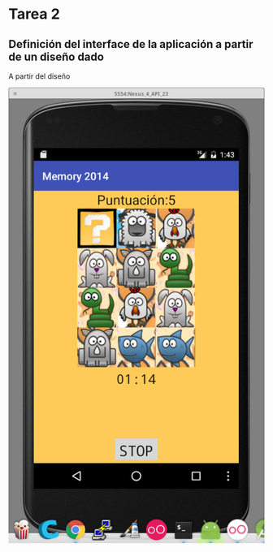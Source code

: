 # Tarea 2

## Definición del interface de la aplicación a partir de un diseño dado

A partir del diseño

![juego](./imagenes/JuegoMemory.png)